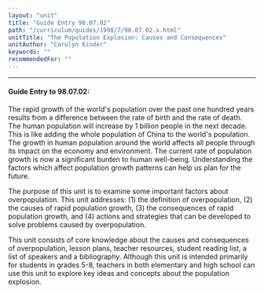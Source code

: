 ```yaml
---
layout: "unit"
title: "Guide Entry 98.07.02"
path: "/curriculum/guides/1998/7/98.07.02.x.html"
unitTitle: "The Population Explosion: Causes and Consequences"
unitAuthor: "Carolyn Kinder"
keywords: ""
recommendedFor: ""
---
```

<body>
<hr/>
<h4>
Guide Entry to 98.07.02:
</h4>
</p>The rapid growth of the world's population over the past one hundred years results from a difference between the rate of birth and the rate of death.  The human population will increase by 1 billion people in the next decade.  This is like adding the whole population of China to the world's population.  The growth in human population around the world affects all people through its impact on the economy and environment.  The current rate of population growth is now a significant burden to human well-being.  Understanding the factors which affect population growth patterns can help us plan for the future.</p>
<p>
The purpose of this unit is to examine some important factors about overpopulation.  This unit addresses: (1) the definition of overpopulation, (2) the causes of rapid population growth, (3) the consequences of rapid population growth, and (4) actions and strategies that can be developed to solve problems caused by overpopulation.
</p>
<p>
This unit consists of core knowledge about the causes and consequences of overpopulation, lesson plans, teacher resources, student reading list, a list of speakers and a bibliography.  Although this unit is intended primarily for students in grades 5-8, teachers in both elementary and high school can use this unit to explore key ideas and concepts about the population explosion.
</p>
</body>

